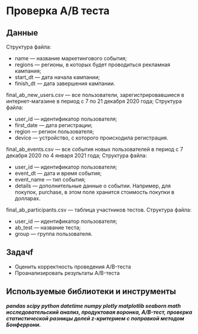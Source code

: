 # Проверка А/В теста
## Данные
Структура файла:

- name — название маркетингового события;
- regions — регионы, в которых будет проводиться рекламная кампания;
- start_dt — дата начала кампании;
- finish_dt — дата завершения кампании.

final_ab_new_users.csv — все пользователи, зарегистрировавшиеся в интернет-магазине в период с 7 по 21 декабря 2020 года;
Структура файла:

- user_id — идентификатор пользователя;
- first_date — дата регистрации;
- region — регион пользователя;
- device — устройство, с которого происходила регистрация.

final_ab_events.csv — все события новых пользователей в период с 7 декабря 2020 по 4 января 2021 года;
Структура файла:

- user_id — идентификатор пользователя;
- event_dt — дата и время события;
- event_name — тип события;
- details — дополнительные данные о событии. Например, для покупок, purchase, в этом поле хранится стоимость покупки в долларах.

final_ab_participants.csv — таблица участников тестов.
Структура файла:

- user_id — идентификатор пользователя;
- ab_test — название теста;
- group — группа пользователя.
## Задачf

- Оценить корректность проведения A/B-теста
- Проанализировать результаты A/B-теста

## Используемые библиотеки и инструменты

***pandas scipy python datetime numpy plotly matplotlib seaborn math исследовательский анализ, продуктовая воронка, 
А/B-тест, проверка статистической разницы долей z-критерием с поправкой методом Бонферрони.***
